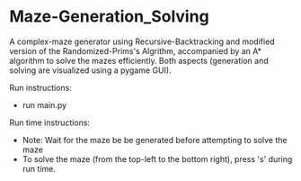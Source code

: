 # Maze-Generation_Solving

A complex-maze generator using Recursive-Backtracking and modified version of the Randomized-Prims's Algrithm, accompanied by
an A* algorithm to solve the mazes efficiently. Both aspects (generation and solving are visualized using a pygame GUI). 

Run instructions:
- run main.py

Run time instructions:
- Note: Wait for the maze be be generated before attempting to solve the maze
- To solve the maze (from the top-left to the bottom right), press 's' during run time.
